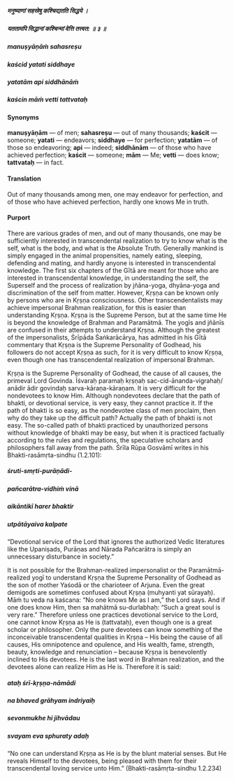 ##### मनुष्याणां सहस्रेषु कश्चिद्यतति सिद्धये ।
##### यततामपि सिद्धानां कश्चिन्मां वेत्ति तत्त्वत: ॥ ३ ॥

##### manuṣyāṇāṁ sahasreṣu
##### kaścid yatati siddhaye
##### yatatām api siddhānāṁ
##### kaścin māṁ vetti tattvataḥ

#### Synonyms

**manuṣyāṇām** — of men; **sahasreṣu** — out of many thousands; **kaścit** — someone; **yatati** — endeavors; **siddhaye** — for perfection; **yatatām** — of those so endeavoring; **api** — indeed; **siddhānām** — of those who have achieved perfection; **kaścit** — someone; **mām** — Me; **vetti** — does know; **tattvataḥ** — in fact.

#### Translation

Out of many thousands among men, one may endeavor for perfection, and of those who have achieved perfection, hardly one knows Me in truth.

#### Purport

There are various grades of men, and out of many thousands, one may be sufficiently interested in transcendental realization to try to know what is the self, what is the body, and what is the Absolute Truth. Generally mankind is simply engaged in the animal propensities, namely eating, sleeping, defending and mating, and hardly anyone is interested in transcendental knowledge. The first six chapters of the Gītā are meant for those who are interested in transcendental knowledge, in understanding the self, the Superself and the process of realization by jñāna-yoga, dhyāna-yoga and discrimination of the self from matter. However, Kṛṣṇa can be known only by persons who are in Kṛṣṇa consciousness. Other transcendentalists may achieve impersonal Brahman realization, for this is easier than understanding Kṛṣṇa. Kṛṣṇa is the Supreme Person, but at the same time He is beyond the knowledge of Brahman and Paramātmā. The yogīs and jñānīs are confused in their attempts to understand Kṛṣṇa. Although the greatest of the impersonalists, Śrīpāda Śaṅkarācārya, has admitted in his Gītā commentary that Kṛṣṇa is the Supreme Personality of Godhead, his followers do not accept Kṛṣṇa as such, for it is very difficult to know Kṛṣṇa, even though one has transcendental realization of impersonal Brahman.

Kṛṣṇa is the Supreme Personality of Godhead, the cause of all causes, the primeval Lord Govinda. Īśvaraḥ paramaḥ kṛṣṇaḥ sac-cid-ānanda-vigrahaḥ/ anādir ādir govindaḥ sarva-kāraṇa-kāraṇam. It is very difficult for the nondevotees to know Him. Although nondevotees declare that the path of bhakti, or devotional service, is very easy, they cannot practice it. If the path of bhakti is so easy, as the nondevotee class of men proclaim, then why do they take up the difficult path? Actually the path of bhakti is not easy. The so-called path of bhakti practiced by unauthorized persons without knowledge of bhakti may be easy, but when it is practiced factually according to the rules and regulations, the speculative scholars and philosophers fall away from the path. Śrīla Rūpa Gosvāmī writes in his Bhakti-rasāmṛta-sindhu (1.2.101):

##### śruti-smṛti-purāṇādi-
##### pañcarātra-vidhiṁ vinā
##### aikāntikī harer bhaktir
##### utpātāyaiva kalpate

“Devotional service of the Lord that ignores the authorized Vedic literatures like the Upaniṣads, Purāṇas and Nārada Pañcarātra is simply an unnecessary disturbance in society.”

It is not possible for the Brahman-realized impersonalist or the Paramātmā-realized yogī to understand Kṛṣṇa the Supreme Personality of Godhead as the son of mother Yaśodā or the charioteer of Arjuna. Even the great demigods are sometimes confused about Kṛṣṇa (muhyanti yat sūrayaḥ). Māṁ tu veda na kaścana: “No one knows Me as I am,” the Lord says. And if one does know Him, then sa mahātmā su-durlabhaḥ: “Such a great soul is very rare.” Therefore unless one practices devotional service to the Lord, one cannot know Kṛṣṇa as He is (tattvataḥ), even though one is a great scholar or philosopher. Only the pure devotees can know something of the inconceivable transcendental qualities in Kṛṣṇa – His being the cause of all causes, His omnipotence and opulence, and His wealth, fame, strength, beauty, knowledge and renunciation – because Kṛṣṇa is benevolently inclined to His devotees. He is the last word in Brahman realization, and the devotees alone can realize Him as He is. Therefore it is said:

##### ataḥ śrī-kṛṣṇa-nāmādi
##### na bhaved grāhyam indriyaiḥ
##### sevonmukhe hi jihvādau
##### svayam eva sphuraty adaḥ

“No one can understand Kṛṣṇa as He is by the blunt material senses. But He reveals Himself to the devotees, being pleased with them for their transcendental loving service unto Him.” (Bhakti-rasāmṛta-sindhu 1.2.234)